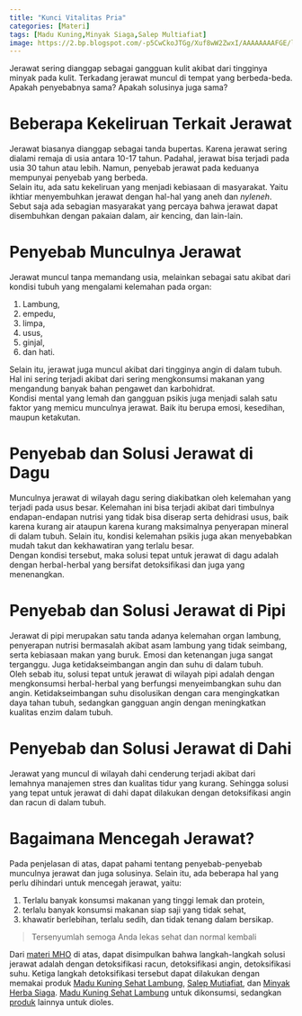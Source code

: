```yaml
---
title: "Kunci Vitalitas Pria"
categories: [Materi]
tags: [Madu Kuning,Minyak Siaga,Salep Multiafiat]
image: https://2.bp.blogspot.com/-p5CwCkoJTGg/Xuf8wW2ZwxI/AAAAAAAAFGE/ldIJSHkVNsEUCooXOplaP9li2jqtfP3lgCPcBGAsYHg/s1600/202006-mho-penyebab-dan-solusi-jerawat.png
---
```


<div>Jerawat sering dianggap sebagai gangguan kulit akibat dari tingginya minyak pada kulit. Terkadang jerawat muncul di tempat yang berbeda-beda. Apakah penyebabnya sama? Apakah solusinya juga sama?</div>

<h1>Beberapa Kekeliruan Terkait Jerawat</h1>

<div>Jerawat biasanya dianggap sebagai tanda bupertas. Karena jerawat sering dialami remaja di usia antara 10-17 tahun. Padahal, jerawat bisa terjadi pada usia 30 tahun atau lebih. Namun, penyebab jerawat pada keduanya mempunyai penyebab yang berbeda.</div>

<div>Selain itu, ada satu kekeliruan yang menjadi kebiasaan di masyarakat. Yaitu ikhtiar menyembuhkan jerawat dengan hal-hal yang aneh dan <i>nyleneh</i>. Sebut saja ada sebagian masyarakat yang percaya bahwa jerawat dapat disembuhkan dengan pakaian dalam, air kencing, dan lain-lain.</div>

<h1>Penyebab Munculnya Jerawat</h1>

<div>Jerawat muncul tanpa memandang usia, melainkan sebagai satu akibat dari kondisi tubuh yang mengalami kelemahan pada organ:</div>

<ol>
<li>Lambung,</li>
<li>empedu,</li>
<li>limpa,</li>
<li>usus,</li>
<li>ginjal,</li>
<li>dan hati.</li>
</ol>

<div>Selain itu, jerawat juga muncul akibat dari tingginya angin di dalam tubuh. Hal ini sering terjadi akibat dari sering mengkonsumsi makanan yang mengandung banyak bahan pengawet dan karbohidrat.</div>

<div>Kondisi mental yang lemah dan gangguan psikis juga menjadi salah satu faktor yang memicu munculnya jerawat. Baik itu berupa emosi, kesedihan, maupun ketakutan.</div>

<h1>Penyebab dan Solusi Jerawat di Dagu</h1>

<div>Munculnya jerawat di wilayah dagu sering diakibatkan oleh kelemahan yang terjadi pada usus besar. Kelemahan ini bisa terjadi akibat dari timbulnya endapan-endapan nutrisi yang tidak bisa diserap serta dehidrasi usus, baik karena kurang air ataupun karena kurang maksimalnya penyerapan mineral di dalam tubuh. Selain itu, kondisi kelemahan psikis juga akan menyebabkan mudah takut dan kekhawatiran yang terlalu besar.</div>

<div>Dengan kondisi tersebut, maka solusi tepat untuk jerawat di dagu adalah dengan herbal-herbal yang bersifat detoksifikasi dan juga yang menenangkan.</div>

<h1>Penyebab dan Solusi Jerawat di Pipi</h1>

<div>Jerawat di pipi merupakan satu tanda adanya kelemahan organ lambung, penyerapan nutrisi bermasalah akibat asam lambung yang tidak seimbang, serta kebiasaan makan yang buruk. Emosi dan ketenangan juga sangat terganggu. Juga ketidakseimbangan angin dan suhu di dalam tubuh.</div>

<div>Oleh sebab itu, solusi tepat untuk jerawat di wilayah pipi adalah dengan mengkonsumsi herbal-herbal yang berfungsi menyeimbangkan suhu dan angin. Ketidakseimbangan suhu disolusikan dengan cara mengingkatkan daya tahan tubuh, sedangkan gangguan angin dengan meningkatkan kualitas enzim dalam tubuh.</div>

<h1>Penyebab dan Solusi Jerawat di Dahi</h1>

<div>Jerawat yang muncul di wilayah dahi cenderung terjadi akibat dari lemahnya manajemen stres dan kualitas tidur yang kurang. Sehingga solusi yang tepat untuk jerawat di dahi dapat dilakukan dengan detoksifikasi angin dan racun di dalam tubuh.</div>

<h1>Bagaimana Mencegah Jerawat?</h1>

<div>Pada penjelasan di atas, dapat pahami tentang penyebab-penyebab munculnya jerawat dan juga solusinya. Selain itu, ada beberapa hal yang perlu dihindari untuk mencegah jerawat, yaitu:</div>

<ol>
    <li>Terlalu banyak konsumsi makanan yang tinggi lemak dan protein,</li>
    <li>terlalu banyak konsumsi makanan siap saji yang tidak sehat,</li>
    <li>khawatir berlebihan, terlalu sedih, dan tidak tenang dalam bersikap.</li>
</ol>

<blockquote>Tersenyumlah semoga Anda lekas sehat dan normal kembali</blockquote>

<div>Dari <a href='categories/materi'>materi MHO</a> di atas, dapat disimpulkan bahwa langkah-langkah solusi jerawat adalah dengan detoksifikasi racun, detoksifikasi angin, detoksifikasi suhu. Ketiga langkah detoksifikasi tersebut dapat dilakukan dengan memakai produk <a href='/posts/madu-kuning-sehat-lambung-wk6'>Madu Kuning Sehat Lambung</a>, <a href="/posts/salep-multiafiat-7b2">Salep Mutiafiat</a>, dan <a href="/posts/minyak-herba-siaga-premium-2tm">Minyak Herba Siaga</a>. <a href='/posts/madu-kuning-sehat-lambung-wk6'>Madu Kuning Sehat Lambung</a> untuk dikonsumsi, sedangkan <a href='/categories/produk'>produk</a> lainnya untuk dioles.</div>